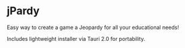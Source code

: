 # jPardy
Easy way to create a game a Jeopardy for all your educational needs!

Includes lightweight installer via Tauri 2.0 for portability.
